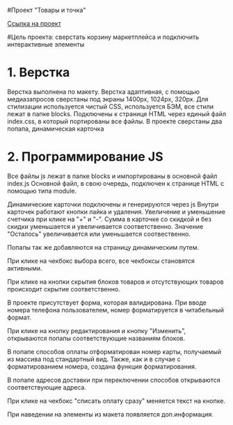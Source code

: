 #Проект "Товары и точка"

<a href='https://valeryvigovskaya.github.io/tovary_i_tochka/'>Ссылка на проект</a>

#Цель проекта: сверстать корзину маркетплейса и подключить интерактивные элементы

# 1. Верстка
Верстка выполнена по макету. Верстка адаптивная, с помощью медиазапросов сверстаны под экраны 1400px, 1024px, 320px.
Для стилизации используется чистый CSS, используется БЭМ, все стили лежат в папке blocks. Подключены к странице HTML через единый файл index.css, в который портированы все файлы.
В проекте сверстаны два попапа, динамическая карточка

# 2. Программирование JS
Все файлы js лежат в папке blocks и импортированы в основной файл index.js
Основной файл, в свою очередь, подключен к странице HTML с помощью типа module.

Динамические карточки подключены и генерируются через js
Внутри карточек работают кнопки лайка и удаления. Увеличение и уменьшение счетчика при клике на "+" и "-". Сумма в карточке со скидкой и без скидки уменьшается и увеличивается соответственно.
Значение "Осталось" увеличивается или уменьшается соотвественно.

Попапы так же добавляются на страницу динамическим путем.

При клике на чекбокс выбора всего, все чекбоксы становятся активными. 

При клике на кнопки скрытия блоков товаров и отсутствующих товаров происходит скрытие соответственно.

В проекте присутствует форма, которая валидирована. При вводе номера телефона пользователем, номер форматируется в читабельный формат.

При клике на кнопку редактирования и кнопку "Изменить", открываются попапы соответствующие названиям блоков. 

В попапе способов оплаты отформатирован номер карты, получаемый из массива под стандартный вид. Также, как и в случае с форматированием номера, создана функция форматирования.

В попапе адресов доставки при переключении способов открываются соответствующие адреса.

При клике на чекбокс "списать оплату сразу" меняется текст на кнопке.

При наведении на элементы из макета появляется доп.информация. 


